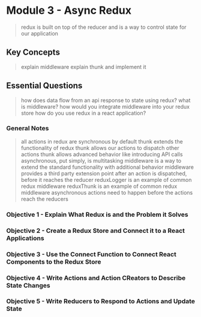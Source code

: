 # Module 3 - Async Redux
> redux is built on top of the reducer and is a way to control state for our application

## Key Concepts
> explain middleware
> explain thunk and implement it

## Essential Questions
> how does data flow from an api response to state using redux?
> what is middleware?
> how would you integrate middleware into your redux store
> how do you use redux in a react application?

### General Notes
> all actions in redux are synchronous by default
> thunk extends the functionality of redux
> thunk allows our actions to dispatch other actions
> thunk allows advanced behavior like introducing API calls
> asynchronous, put simply, is multitasking
> middleware is a way to extend the standard functionality with additional behavior
> middleware provides a third party extension point after an action is dispatched, before it reaches the reducer
> reduxLogger is an example of common redux middleware
> reduxThunk is an example of common redux middleware
> asynchronous actions need to happen before the actions reach the reducers

### Objective 1 - Explain What Redux is and the Problem it Solves

### Objective 2 - Create a Redux Store and Connect it to a React Applications

### Objective 3 - Use the Connect Function to Connect React Components to the Redux Store

### Objective 4 - Write Actions and Action CReators to Describe State Changes

### Objective 5 - Write Reducers to Respond to Actions and Update State
